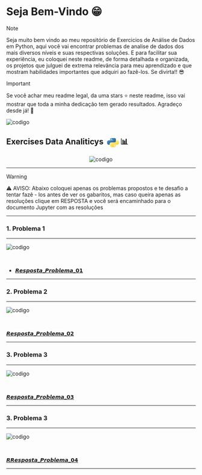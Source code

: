 # Seja Bem-Vindo 😁


> [!NOTE]
> Seja muito bem vindo ao meu repositório de Exercicios de Análise de Dados em Python, aqui você vai encontrar problemas de analise de dados dos mais diversos níveis e suas respectivas soluções. E para facilitar sua experiência, eu coloquei neste readme, 
>  de forma detalhada e organizada, os projetos que julguei de extrema relevância para meu aprendizado e que mostram habilidades importantes que adquiri ao fazê-los. Se divirta!! 😎

>[!IMPORTANT]
> Se você achar meu readme legal, da uma stars ⭐ neste readme, isso vai mostrar que toda a minha dedicação tem gerado resultados. Agradeço desde já! 🤝

<img src="https://github.com/user-attachments/assets/16a79a0e-238e-403f-b7e0-84c770e0d202" alt = "codigo" width="1200" height="200">


## Exercises Data Analiticys <img align="center" alt="Python" height="30" width="40" src="https://raw.githubusercontent.com/devicons/devicon/master/icons/python/python-original.svg">📊

<div align='center'>


<img src="https://github.com/user-attachments/assets/cd517ad1-27d5-457d-adc5-3825a80f3528" alt = "codigo" width="1200" height="350">

</div>

___

> [!WARNING]
>⚠️ AVISO: Abaixo coloquei apenas os problemas propostos e te desafio a tentar fazê - los antes de ver os gabaritos, mas caso queira apenas as resoluções clique em RESPOSTA e você será encaminhado para o documento Jupyter com as resoluções &nbsp;


___

### 1. Problema 1

---

<img src="https://github.com/user-attachments/assets/3348386c-66d3-492e-9284-b93780d43944" alt = "codigo" width="900" height="500" >


&nbsp;
 

* <a href="https://github.com/pedrohenrique3dk/Exercises_Data_Analiticys/blob/main/Problema_01/Problema_01.ipynb">𝙍𝙚𝙨𝙥𝙤𝙨𝙩𝙖_𝙋𝙧𝙤𝙗𝙡𝙚𝙢𝙖_𝟬𝟭</a>

---

### 2. Problema 2

---

<img src="https://github.com/user-attachments/assets/7c526b02-9011-465f-9530-7ae3e9635f31" alt = "codigo" width="900" height="500" >


&nbsp;&nbsp; 

<a href="https://github.com/pedrohenrique3dk/Exercises_Data_Analiticys/blob/main/Problema_02/Problema_02.ipynb">𝙍𝙚𝙨𝙥𝙤𝙨𝙩𝙖_𝙋𝙧𝙤𝙗𝙡𝙚𝙢𝙖_𝟬𝟮</a>

---

### 3. Problema 3

---

<img src="https://github.com/user-attachments/assets/5c560957-8e45-4f49-95fd-f5801589c131" alt = "codigo" width="900" height="500" >


&nbsp;&nbsp; 

<a href="https://github.com/pedrohenrique3dk/Exercises_Data_Analiticys/blob/main/Problema_03/Problema_03.ipynb">𝙍𝙚𝙨𝙥𝙤𝙨𝙩𝙖_𝙋𝙧𝙤𝙗𝙡𝙚𝙢𝙖_𝟬𝟯</a>

---

### 3. Problema 3

---

<img src="https://github.com/user-attachments/assets/58db774a-e42f-4e3e-b7e9-e81ae6428936" alt = "codigo" width="900" height="500" >


&nbsp;&nbsp; 

<a href="https://github.com/pedrohenrique3dk/Exercises_Data_Analiticys/blob/main/Problema_04/Problema_04.ipynb">𝙍𝙍𝙚𝙨𝙥𝙤𝙨𝙩𝙖_𝙋𝙧𝙤𝙗𝙡𝙚𝙢𝙖_𝟬𝟰</a>

---


</div>

